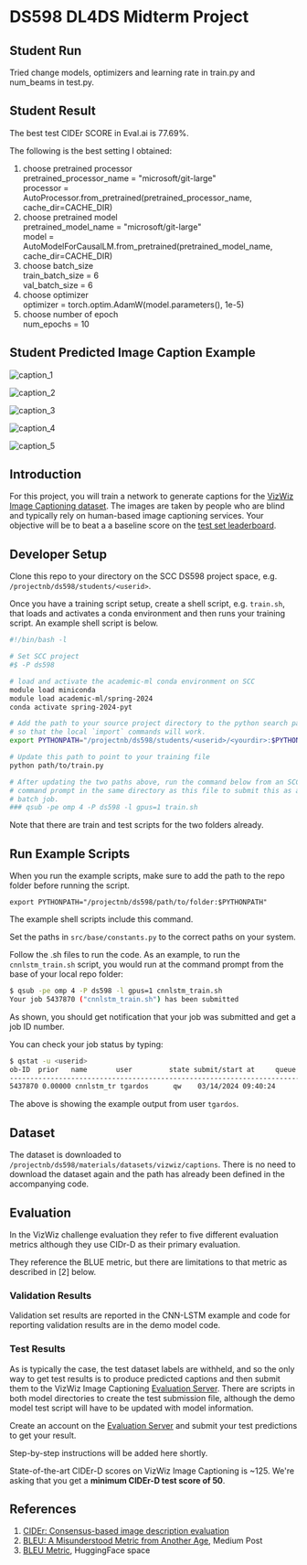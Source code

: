 # DS598 DL4DS Midterm Project

## Student Run
Tried change models, optimizers and learning rate in train.py and num_beams in test.py.

## Student Result
The best test CIDEr SCORE in Eval.ai is 77.69%.

The following is the best setting I obtained:
1. choose pretrained processor  
pretrained_processor_name = "microsoft/git-large"  
processor = AutoProcessor.from_pretrained(pretrained_processor_name, cache_dir=CACHE_DIR)
2. choose pretrained model  
pretrained_model_name = "microsoft/git-large"  
model = AutoModelForCausalLM.from_pretrained(pretrained_model_name, cache_dir=CACHE_DIR)
3. choose batch_size  
train_batch_size = 6  
val_batch_size = 6  
4. choose optimizer  
optimizer = torch.optim.AdamW(model.parameters(), 1e-5)  
5. choose number of epoch  
num_epochs = 10  

## Student Predicted Image Caption Example
![caption_1](https://github.com/yukezbu/sp2024_midterm/blob/main/RESULTS/git/examples_AdamW_3_27_large_lr5_epoch10_tbs6_vbs6/epoch_9/best/caption_1.png?raw=true)

![caption_2](https://github.com/yukezbu/sp2024_midterm/blob/main/RESULTS/git/examples_AdamW_3_27_large_lr5_epoch10_tbs6_vbs6/epoch_9/best/caption_2.png?raw=true)

![caption_3](https://github.com/yukezbu/sp2024_midterm/blob/main/RESULTS/git/examples_AdamW_3_27_large_lr5_epoch10_tbs6_vbs6/epoch_9/best/caption_3.png?raw=true)

![caption_4](https://github.com/yukezbu/sp2024_midterm/blob/main/RESULTS/git/examples_AdamW_3_27_large_lr5_epoch10_tbs6_vbs6/epoch_9/best/caption_4.png?raw=true)

![caption_5](https://github.com/yukezbu/sp2024_midterm/blob/main/RESULTS/git/examples_AdamW_3_27_large_lr5_epoch10_tbs6_vbs6/epoch_9/best/caption_5.png?raw=true)


## Introduction
For this project, you will train a network to generate captions for the 
[VizWiz Image Captioning dataset](https://vizwiz.org/tasks-and-datasets/image-captioning/).
The images are taken by people who are blind and typically rely on
human-based image captioning services.  Your objective will be to beat a
a baseline score on the [test set leaderboard](https://eval.ai/web/challenges/challenge-page/739/leaderboard/2006).

## Developer Setup

Clone this repo to your directory on the SCC DS598 project space, e.g.
`/projectnb/ds598/students/<userid>`.

Once you have a training script setup, create a shell script, e.g. `train.sh`,
that loads and activates a conda environment and then runs your training
script. An example shell script is below.

```sh
#!/bin/bash -l

# Set SCC project
#$ -P ds598

# load and activate the academic-ml conda environment on SCC
module load miniconda
module load academic-ml/spring-2024
conda activate spring-2024-pyt

# Add the path to your source project directory to the python search path
# so that the local `import` commands will work.
export PYTHONPATH="/projectnb/ds598/students/<userid>/<yourdir>:$PYTHONPATH"

# Update this path to point to your training file
python path/to/train.py

# After updating the two paths above, run the command below from an SCC
# command prompt in the same directory as this file to submit this as a
# batch job.
### qsub -pe omp 4 -P ds598 -l gpus=1 train.sh
```

Note that there are train and test scripts for the two folders already.

## Run Example Scripts

When you run the example scripts, make sure to add the path to the repo
folder before running the script. 

```export PYTHONPATH="/projectnb/ds598/path/to/folder:$PYTHONPATH"```

The example shell scripts include this command.


Set the paths in `src/base/constants.py` to the correct paths on your system.

Follow the .sh files to run the code. As an example, to run the `cnnlstm_train.sh`
script, you would run at the command prompt from the base of your local repo
folder:

```sh
$ qsub -pe omp 4 -P ds598 -l gpus=1 cnnlstm_train.sh
Your job 5437870 ("cnnlstm_train.sh") has been submitted
```
As shown, you should get notification that your job was submitted and get a 
job ID number.

You can check your job status by typing:

```sh
$ qstat -u <userid>
ob-ID  prior   name       user         state submit/start at     queue                          slots ja-task-ID 
-----------------------------------------------------------------------------------------------------------------
5437870 0.00000 cnnlstm_tr tgardos      qw    03/14/2024 09:40:24 
```

The above is showing the example output from user `tgardos`.

## Dataset

The dataset is downloaded to 
`/projectnb/ds598/materials/datasets/vizwiz/captions`. There is no need to 
download the dataset again and the path has already been defined in the 
accompanying code.

## Evaluation

In the VizWiz challenge evaluation they refer to five different evaluation
metrics although they use CIDr-D as their primary evaluation.

They reference the BLUE metric, but there are limitations to that metric as
described in [2] below.

### Validation Results

Validation set results are reported in the CNN-LSTM example and code for reporting validation results are in the demo model code.

### Test Results

As is typically the case, the test dataset labels are withheld, and so the only way to get test results is to produce predicted captions and
then submit them to the VizWiz Image Captioning [Evaluation Server](https://eval.ai/web/challenges/challenge-page/739/overview). There are
scripts in both model directories to create the test submission file, although the demo model test script will have to be updated with model 
information.

Create an account on the [Evaluation Server](https://eval.ai/web/challenges/challenge-page/739/overview) and submit your test predictions
to get your result.

Step-by-step instructions will be added here shortly.

State-of-the-art CIDEr-D scores on VizWiz Image Captioning is ~125. We're asking that you get a **minimum CIDEr-D test score of 50**.

## References

1. [CIDEr: Consensus-based image description evaluation](https://ieeexplore.ieee.org/document/7299087)
2. [BLEU: A Misunderstood Metric from Another Age](https://towardsdatascience.com/bleu-a-misunderstood-metric-from-another-age-d434e18f1b37), Medium Post
3. [BLEU Metric](https://huggingface.co/spaces/evaluate-metric/bleu), HuggingFace space



